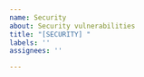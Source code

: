 ```yaml
---
name: Security
about: Security vulnerabilities
title: "[SECURITY] "
labels: ''
assignees: ''

---
```



